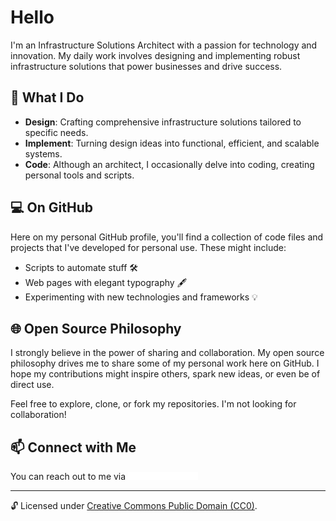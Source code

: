 # Hello

I'm an Infrastructure Solutions Architect with a passion for technology and innovation. My daily work involves designing and implementing robust infrastructure solutions that power businesses and drive success.

## 🌟 What I Do

- **Design**: Crafting comprehensive infrastructure solutions tailored to specific needs.
- **Implement**: Turning design ideas into functional, efficient, and scalable systems.
- **Code**: Although an architect, I occasionally delve into coding, creating personal tools and scripts.

## 💻 On GitHub

Here on my personal GitHub profile, you'll find a collection of code files and projects that I've developed for personal use. These might include:

- Scripts to automate stuff 🛠️
- Web pages with elegant typography 🖋️
- Experimenting with new technologies and frameworks 💡

## 🌐 Open Source Philosophy

I strongly believe in the power of sharing and collaboration. My open source philosophy drives me to share some of my personal work here on GitHub. I hope my contributions might inspire others, spark new ideas, or even be of direct use.

Feel free to explore, clone, or fork my repositories. I'm not looking for collaboration!

## 📫 Connect with Me

You can reach out to me via 
![email address image](https://github.com/badconf/badconf/blob/main/email.png)

---

🔓 Licensed under [Creative Commons Public Domain (CC0)](LICENSE.md).
